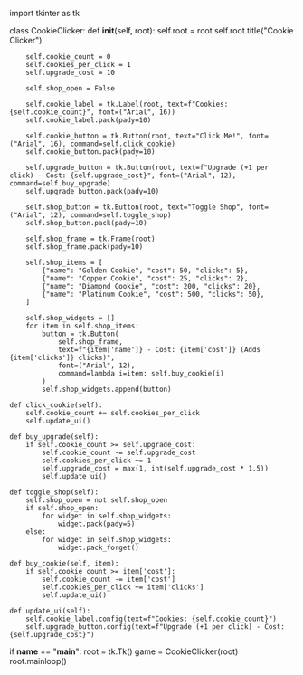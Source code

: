 import tkinter as tk

class CookieClicker:
    def __init__(self, root):
        self.root = root
        self.root.title("Cookie Clicker")

        self.cookie_count = 0
        self.cookies_per_click = 1
        self.upgrade_cost = 10

        self.shop_open = False

        self.cookie_label = tk.Label(root, text=f"Cookies: {self.cookie_count}", font=("Arial", 16))
        self.cookie_label.pack(pady=10)

        self.cookie_button = tk.Button(root, text="Click Me!", font=("Arial", 16), command=self.click_cookie)
        self.cookie_button.pack(pady=10)

        self.upgrade_button = tk.Button(root, text=f"Upgrade (+1 per click) - Cost: {self.upgrade_cost}", font=("Arial", 12), command=self.buy_upgrade)
        self.upgrade_button.pack(pady=10)

        self.shop_button = tk.Button(root, text="Toggle Shop", font=("Arial", 12), command=self.toggle_shop)
        self.shop_button.pack(pady=10)

        self.shop_frame = tk.Frame(root)
        self.shop_frame.pack(pady=10)

        self.shop_items = [
            {"name": "Golden Cookie", "cost": 50, "clicks": 5},
            {"name": "Copper Cookie", "cost": 25, "clicks": 2},
            {"name": "Diamond Cookie", "cost": 200, "clicks": 20},
            {"name": "Platinum Cookie", "cost": 500, "clicks": 50},
        ]

        self.shop_widgets = []
        for item in self.shop_items:
            button = tk.Button(
                self.shop_frame,
                text=f"{item['name']} - Cost: {item['cost']} (Adds {item['clicks']} clicks)",
                font=("Arial", 12),
                command=lambda i=item: self.buy_cookie(i)
            )
            self.shop_widgets.append(button)

    def click_cookie(self):
        self.cookie_count += self.cookies_per_click
        self.update_ui()

    def buy_upgrade(self):
        if self.cookie_count >= self.upgrade_cost:
            self.cookie_count -= self.upgrade_cost
            self.cookies_per_click += 1
            self.upgrade_cost = max(1, int(self.upgrade_cost * 1.5))
            self.update_ui()

    def toggle_shop(self):
        self.shop_open = not self.shop_open
        if self.shop_open:
            for widget in self.shop_widgets:
                widget.pack(pady=5)
        else:
            for widget in self.shop_widgets:
                widget.pack_forget()

    def buy_cookie(self, item):
        if self.cookie_count >= item['cost']:
            self.cookie_count -= item['cost']
            self.cookies_per_click += item['clicks']
            self.update_ui()

    def update_ui(self):
        self.cookie_label.config(text=f"Cookies: {self.cookie_count}")
        self.upgrade_button.config(text=f"Upgrade (+1 per click) - Cost: {self.upgrade_cost}")

if __name__ == "__main__":
    root = tk.Tk()
    game = CookieClicker(root)
    root.mainloop()

